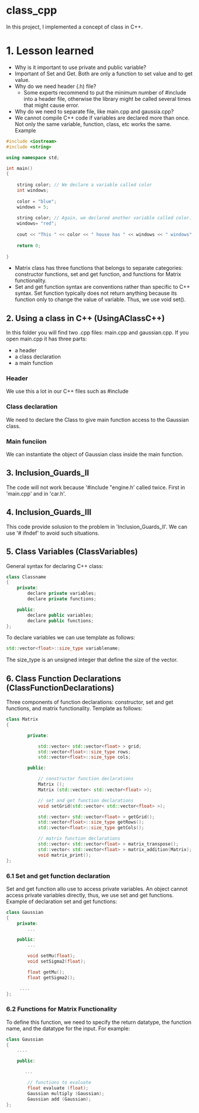 # class_cpp
In this project, I implemented a concept of class in C++.

# 1. Lesson learned
- Why is it important to use private and public variable? 
- Important of Set and Get. Both are only a function to set value and to get value.
- Why do we need header (.h) file?
    - Some experts recommend to put the minimum number of #include into a header file, otherwise the library might be called several times that might cause error.
- Why do we need to separate file, like main.cpp and gaussia.cpp?
- We cannot compile C++ code if variables are declared more than once. Not only the same variable, function, class, etc works the same. Example
```cpp
#include <iostream>
#include <string>

using namespace std;

int main()
{
    
    string color; // We declare a variable called color
    int windows;
    
    color = "blue";
    windows = 5;
    
    string color; // Again, we declared another variable called color. This will produce an error
    windows= "red";
    
    cout << "This " << color << " house has " << windows << " windows";
    
    return 0;
    
}
```
- Matrix class has three functions that belongs to separate categories: constructor functions, set and get function, and functions for Matrix functionality.
- Set and get function syntax are conventions rather than specific to C++ syntax. Set function typically does not return anything because its function only to change the value of variable. Thus, we use void set().

## 2. Using a class in C++ (UsingAClassC++)
In this folder you will find two .cpp files: main.cpp and gaussian.cpp. If you open main.cpp it has three parts:
- a header
- a class declaration
- a main function

### Header
We use this a lot in our C++ files such as #include <iostream>

### Class declaration
We need to declare the Class to give main function access to the Gaussian class.

### Main funciion
We can instantiate the object of Gaussian class inside the main function.

## 3. Inclusion_Guards_II
The code will not work because '#include "engine.h' called twice. First in 'main.cpp' and in 'car.h'.

## 4. Inclusion_Guards_III
This code provide solusion to the problem in 'Inclusion_Guards_II'. We can use '# ifndef' to avoid such situations.

## 5. Class Variables (ClassVariables)
General syntax for declaring C++ class:
```cpp
class Classname
{
	private:
		declare private variables;
		declare private functions;

	public:
		declare public variables;
		declare public functions;
};
```

To declare variables we can use template as follows:
```cpp
std::vector<float>::size_type variablename;
```

The size_type is an unsigned integer that define the size of the vector.

## 6. Class Function Declarations (ClassFunctionDeclarations)
Three components of function declarations: constructor, set and get functions, and matrix functionality. Template as follows:

```cpp
class Matrix 
{

        private:

            std::vector< std::vector<float> > grid;
            std::vector<float>::size_type rows;
            std::vector<float>::size_type cols;

        public:

            // constructor function declarations
            Matrix ();
            Matrix (std::vector< std::vector<float> >);

            // set and get function declarations
            void setGrid(std::vector< std::vector<float> >);

            std::vector< std::vector<float> > getGrid();
            std::vector<float>::size_type getRows();
            std::vector<float>::size_type getCols();

            // matrix function declarations
            std::vector< std::vector<float> > matrix_transpose();
            std::vector< std::vector<float> > matrix_addition(Matrix);
            void matrix_print();  
};
```

### 6.1 Set and get function declaration
Set and get function allo use to access private variables. An object cannot access private variables directly, thus, we use set and get functions. Example of declaration set and get functions:

```cpp
class Gaussian
{
    private:
        ...

    public:
        ...

        void setMu(float);
        void setSigma2(float);

        float getMu();
        float getSigma2();

     ....
};
```

### 6.2 Functions for Matrix Functionality
To define this function, we need to specify the return datatype, the function name, and the datatype for the input. For example:
```cpp
class Gaussian
{
    ....

    public:

       ...

        // functions to evaluate 
        float evaluate (float);
        Gaussian multiply (Gaussian);
        Gaussian add (Gaussian);
};
```